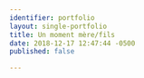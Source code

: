 ```yaml
---
identifier: portfolio
layout: single-portfolio
title: Un moment mère/fils
date: 2018-12-17 12:47:44 -0500
published: false

---
```

